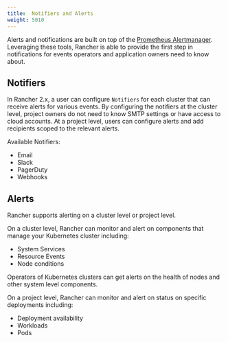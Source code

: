 ```yaml
---
title:  Notifiers and Alerts
weight: 5010
---
```


Alerts and notifications are built on top of the [Prometheus Alertmanager](https://prometheus.io/docs/alerting/alertmanager/). Leveraging these tools, Rancher is able to provide the first step in notifications for events operators and application owners need to know about.

## Notifiers

In Rancher 2.x, a user can configure `Notifiers` for each cluster that can receive alerts for various events. By configuring the notifiers at the cluster level, project owners do not need to know SMTP settings or have access to cloud accounts. At a project level, users can configure alerts and add recipients scoped to the relevant alerts.

Available Notifiers:

* Email
* Slack
* PagerDuty
* Webhooks

## Alerts

Rancher supports alerting on a cluster level or project level.

On a cluster level, Rancher can monitor and alert on components that manage your Kubernetes cluster including:

* System Services
* Resource Events
* Node conditions

Operators of Kubernetes clusters can get alerts on the health of nodes and other system level components.

On a project level, Rancher can monitor and alert on status on specific deployments including:

* Deployment availability
* Workloads
* Pods
